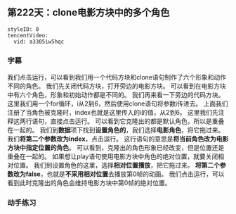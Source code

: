 ## 第222天：clone电影方块中的多个角色


```@TencentVideo
styleID: 0
tencentVideo:
  vid: a3305iw5hqc

```


### 字幕

我们点击运行，可以看到我们用一个代码方块和clone语句制作了六个形象和动作不同的角色。
我们先关闭代码方块，打开旁边的电影方块。
可以看到在电影方块中有六个角色，形象和初始动作都是不同的。
我们再来看一下旁边的代码方块。
这里我们用一个for循环，i从2到6，然后使用clone语句将参数i传进去。
上面我们注册了当角色被克隆时，index也就是这里传入的i的值，从2到6。
这里我们先注释这两行语句，直接点击运行。
可以看到它克隆出的都是默认角色，所以是重叠在一起的。
我们到**数据**项下找到**设置角色的**，我们选择**电影角色**，将它拖过来。
我们**将第二个参数改为index**，点击运行。
这行语句的意思是**将当前角色改为电影方块中指定位置的角色**。
可以看到，克隆出的角色形象已经改变，但是位置还是重叠在一起的。
如果想让play语句使用电影方块中角色的绝对位置，就要关闭相对位置。
我们到设置角色的这里，选择**相对位置播放**，把它拖过来。
**将第二个参数改为false**，也就是**不采用相对位置**去播放第0帧的动画。
我们点击运行，可以看到此时克隆出的角色会维持电影方块中第0帧的绝对位置。

### 动手练习